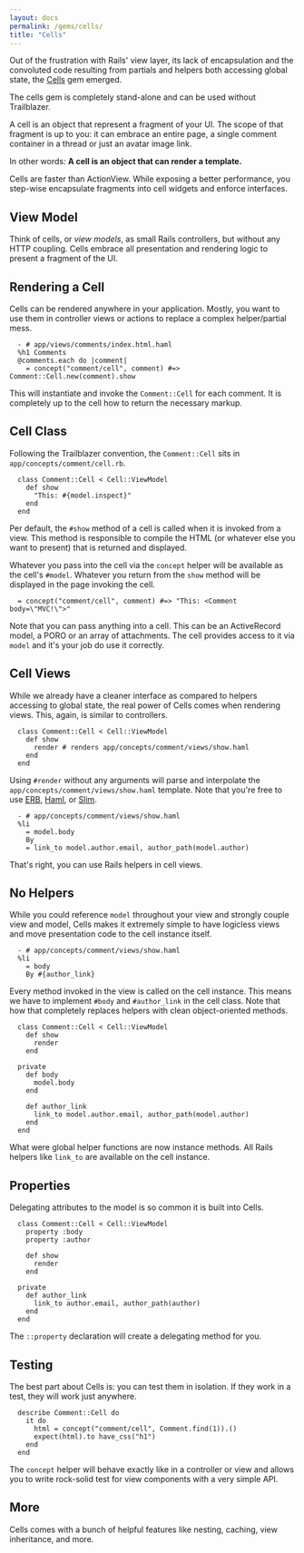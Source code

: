 ```yaml
---
layout: docs
permalink: /gems/cells/
title: "Cells"
---
```


Out of the frustration with Rails' view layer, its lack of encapsulation and the convoluted code resulting from partials and helpers both accessing global state, the [Cells](https://github.com/apotonick/cells) gem emerged.

The cells gem is completely stand-alone and can be used without Trailblazer.

A cell is an object that represent a fragment of your UI. The scope of that fragment is up to you: it can embrace an entire page, a single comment container in a thread or just an avatar image link.

In other words: **A cell is an object that can render a template.**

Cells are faster than ActionView. While exposing a better performance, you step-wise encapsulate fragments into cell widgets and enforce interfaces.

## View Model

Think of cells, or _view models_, as small Rails controllers, but without any HTTP coupling. Cells embrace all presentation and rendering logic to present a fragment of the UI.

## Rendering a Cell

Cells can be rendered anywhere in your application. Mostly, you want to use them in controller views or actions to replace a complex helper/partial mess.


      - # app/views/comments/index.html.haml
      %h1 Comments
      @comments.each do |comment|
        = concept("comment/cell", comment) #=> Comment::Cell.new(comment).show

This will instantiate and invoke the `Comment::Cell` for each comment. It is completely up to the cell how to return the necessary markup.

## Cell Class

Following the Trailblazer convention, the `Comment::Cell` sits in `app/concepts/comment/cell.rb`.


      class Comment::Cell < Cell::ViewModel
        def show
          "This: #{model.inspect}"
        end
      end

Per default, the `#show` method of a cell is called when it is invoked from a view. This method is responsible to compile the HTML (or whatever else you want to present) that is returned and displayed.

Whatever you pass into the cell via the `concept` helper will be available as the cell's `#model`.
Whatever you return from the `show` method will be displayed in the page invoking the cell.


      = concept("comment/cell", comment) #=> "This: <Comment body=\"MVC!\">"


Note that you can pass anything into a cell. This can be an ActiveRecord model, a PORO or an array of attachments. The cell provides access to it via `model` and it's your job do use it correctly.

## Cell Views

While we already have a cleaner interface as compared to helpers accessing to global state, the real power of Cells comes when rendering views. This, again, is similar to controllers.


      class Comment::Cell < Cell::ViewModel
        def show
          render # renders app/concepts/comment/views/show.haml
        end
      end


Using `#render` without any arguments will parse and interpolate the `app/concepts/comment/views/show.haml` template. Note that you're free to use [ERB](https://github.com/trailblazer/cells-erb), [Haml](https://github.com/trailblazer/cells-haml), or [Slim](https://github.com/trailblazer/cells-slim).


      - # app/concepts/comment/views/show.haml
      %li
        = model.body
        By
        = link_to model.author.email, author_path(model.author)


That's right, you can use Rails helpers in cell views.

## No Helpers

While you could reference `model` throughout your view and strongly couple view and model, Cells makes it extremely simple to have logicless views and move presentation code to the cell instance itself.


      - # app/concepts/comment/views/show.haml
      %li
        = body
        By #{author_link}


Every method invoked in the view is called on the cell instance. This means we have to implement `#body` and `#author_link` in the cell class. Note that how that completely replaces helpers with clean object-oriented methods.


      class Comment::Cell < Cell::ViewModel
        def show
          render
        end

      private
        def body
          model.body
        end

        def author_link
          link_to model.author.email, author_path(model.author)
        end
      end


What were global helper functions are now instance methods. All Rails helpers like `link_to` are available on the cell instance.

## Properties

Delegating attributes to the model is so common it is built into Cells.


      class Comment::Cell < Cell::ViewModel
        property :body
        property :author

        def show
          render
        end

      private
        def author_link
          link_to author.email, author_path(author)
        end
      end


The `::property` declaration will create a delegating method for you.

## Testing

The best part about Cells is: you can test them in isolation. If they work in a test, they will work just anywhere.


      describe Comment::Cell do
        it do
          html = concept("comment/cell", Comment.find(1)).()
          expect(html).to have_css("h1")
        end
      end


The `concept` helper will behave exactly like in a controller or view and allows you to write rock-solid test for view components with a very simple API.

## More

Cells comes with a bunch of helpful features like nesting, caching, view inheritance, and more.
